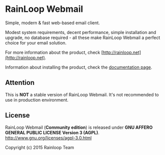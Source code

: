 RainLoop Webmail
==================

Simple, modern &amp; fast web-based email client.

Modest system requirements, decent performance, simple installation and upgrade, no database required - all these make RainLoop Webmail a perfect choice for your email solution.

For more information about the product, check [http://rainloop.net](http://rainloop.net).

Information about installing the product, check the [documentation page](http://rainloop.net/docs/installation/).

## Attention

This is **NOT** a stable version of RainLoop Webmail.
It's not recommended to use in production environment.

## License

RainLoop Webmail (**Community edition**) is released under
**GNU AFFERO GENERAL PUBLIC LICENSE Version 3 (AGPL)**.
http://www.gnu.org/licenses/agpl-3.0.html

Copyright (c) 2015 Rainloop Team
